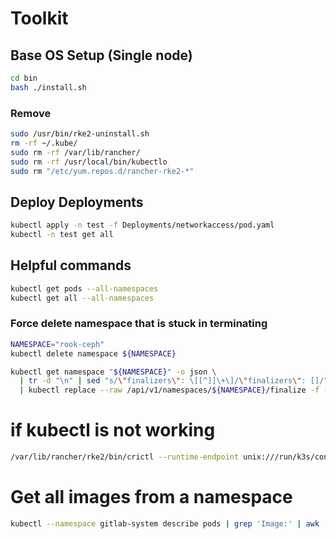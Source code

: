 # Toolkit

## Base OS Setup (Single node)

```bash
cd bin
bash ./install.sh
```

### Remove

```bash
sudo /usr/bin/rke2-uninstall.sh
rm -rf ~/.kube/
sudo rm -rf /var/lib/rancher/
sudo rm -rf /usr/local/bin/kubectlo
sudo rm "/etc/yum.repos.d/rancher-rke2-*"
```



## Deploy Deployments

```bash
kubectl apply -n test -f Deployments/networkaccess/pod.yaml
kubectl -n test get all
```


## Helpful commands

```bash
kubectl get pods --all-namespaces
kubectl get all --all-namespaces
```

### Force delete namespace that is stuck in terminating 

```bash
NAMESPACE="rook-ceph"
kubectl delete namespace ${NAMESPACE}

kubectl get namespace "${NAMESPACE}" -o json \
  | tr -d "\n" | sed "s/\"finalizers\": \[[^]]\+\]/\"finalizers\": []/" \
  | kubectl replace --raw /api/v1/namespaces/${NAMESPACE}/finalize -f -
```


# if kubectl is not working

```bash
/var/lib/rancher/rke2/bin/crictl --runtime-endpoint unix:///run/k3s/containerd/containerd.sock ps
```

# Get all images from a namespace
```bash 
kubectl --namespace gitlab-system describe pods | grep 'Image:' | awk '{print $2}' | sort | uniq
```